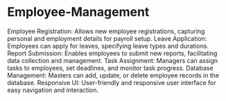 # Employee-Management

Employee Registration: Allows new employee registrations, capturing personal and employment details for payroll setup.
Leave Application: Employees can apply for leaves, specifying leave types and durations.
Report Submission: Enables employees to submit new reports, facilitating data collection and management.
Task Assignment: Managers can assign tasks to employees, set deadlines, and monitor task progress.
Database Management: Masters can add, update, or delete employee records in the database.
Responsive UI: User-friendly and responsive user interface for easy navigation and interaction.
